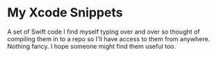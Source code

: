 My Xcode Snippets
=================

A set of Swift code I find myself typing over and over so thought of compiling them in to a repo so I'll have access to them from anywhere. Nothing fancy. I hope someone might find them useful too.
